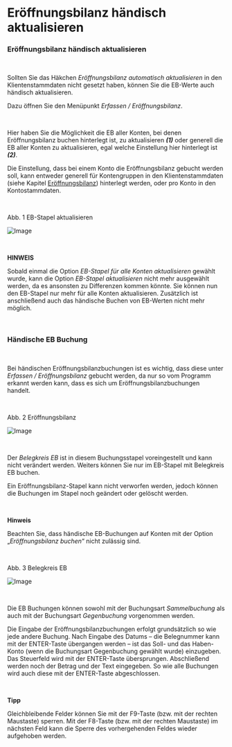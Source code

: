 # Eröffnungsbilanz händisch aktualisieren

### Eröffnungsbilanz händisch aktualisieren

&nbsp;

Sollten Sie das Häkchen *Eröffnungsbilanz automatisch aktualisieren* in den Klientenstammdaten nicht gesetzt haben, können Sie die EB-Werte auch händisch aktualisieren.&nbsp;

Dazu öffnen Sie den Menüpunkt *Erfassen / Eröffnungsbilanz*.&nbsp;

&nbsp;

Hier haben Sie die Möglichkeit die EB aller Konten, bei denen Eröffnungsbilanz buchen hinterlegt ist, zu aktualisieren ***(1)*** oder generell die EB aller Konten zu aktualisieren, egal welche Einstellung hier hinterlegt ist ***(2)***.&nbsp;

Die Einstellung, dass bei einem Konto die Eröffnungsbilanz gebucht werden soll, kann entweder generell für Kontengruppen in den Klientenstammdaten (siehe Kapitel [Eröffnungsbilanz](FIBUNext/Eroffnungsbilanz.md)) hinterlegt werden, oder pro Konto in den Kontostammdaten.

&nbsp;

Abb. 1 EB-Stapel aktualisieren

![Image](<img/NeuesElement44.png>)

&nbsp;

**HINWEIS**

Sobald einmal die Option *EB-Stapel für alle Konten aktualisieren* gewählt wurde, kann die Option *EB-Stapel aktualisieren* nicht mehr ausgewählt werden, da es ansonsten zu Differenzen kommen könnte. Sie können nun den EB-Stapel nur mehr für alle Konten aktualisieren. Zusätzlich ist anschließend auch das händische Buchen von EB-Werten nicht mehr möglich.

&nbsp;

### Händische EB Buchung

&nbsp;

Bei händischen Eröffnungsbilanzbuchungen ist es wichtig, dass diese unter *Erfassen / Eröffnungsbilanz* gebucht werden, da nur so vom Programm erkannt werden kann, dass es sich um Eröffnungsbilanzbuchungen handelt.&nbsp;

&nbsp;

Abb. 2 Eröffnungsbilanz

![Image](<img/NeuesElement43.png>)

&nbsp;

Der *Belegkreis EB* ist in diesem Buchungsstapel voreingestellt und kann nicht verändert werden. Weiters können Sie nur im EB-Stapel mit Belegkreis EB buchen.

Ein Eröffnungsbilanz-Stapel kann nicht verworfen werden, jedoch können die Buchungen im Stapel noch geändert oder gelöscht werden.

&nbsp;

**Hinweis**

Beachten Sie, dass händische EB-Buchungen auf Konten mit der Option „*Eröffnungsbilanz buchen*“ nicht zulässig sind.

&nbsp;

Abb. 3 Belegkreis EB

![Image](<img/NeuesElement42.png>)

&nbsp;

Die EB Buchungen können sowohl mit der Buchungsart *Sammelbuchung* als auch mit der Buchungsart *Gegenbuchung* vorgenommen werden.&nbsp;

Die Eingabe der Eröffnungsbilanzbuchungen erfolgt grundsätzlich so wie jede andere Buchung. Nach Eingabe des Datums – die Belegnummer kann mit der ENTER-Taste übergangen werden – ist das Soll- und das Haben-Konto (wenn die Buchungsart Gegenbuchung gewählt wurde) einzugeben. Das Steuerfeld wird mit der ENTER-Taste übersprungen. Abschließend werden noch der Betrag und der Text eingegeben. So wie alle Buchungen wird auch diese mit der ENTER-Taste abgeschlossen.

&nbsp;

**Tipp**

Gleichbleibende Felder können Sie mit der F9-Taste (bzw. mit der rechten Maustaste) sperren. Mit der F8-Taste (bzw. mit der rechten Maustaste) im nächsten Feld kann die Sperre des vorhergehenden Feldes wieder aufgehoben werden.


